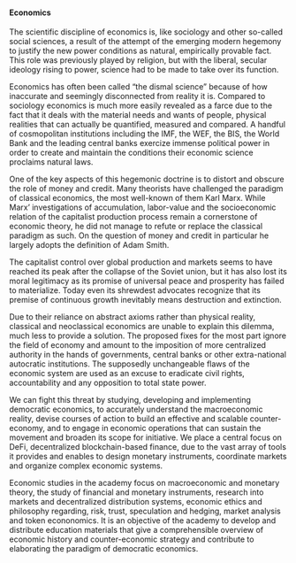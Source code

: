 #### Economics

The scientific discipline of economics is, like sociology and other so-called social sciences, a result of the attempt of the emerging modern hegemony to justify the new power conditions as natural, empirically provable fact. This role was previously played by religion, but with the liberal, secular ideology rising to power, science had to be made to take over its function.

Economics has often been called “the dismal science” because of how inaccurate and seemingly disconnected from reality it is. Compared to sociology economics is much more easily revealed as a farce due to the fact that it deals with the material needs and wants of people, physical realities that can actually be quantified, measured and compared. A handful of cosmopolitan institutions including the IMF, the WEF, the BIS, the World Bank and the leading central banks exercize immense political power in order to create and maintain the conditions their economic science proclaims natural laws.

One of the key aspects of this hegemonic doctrine is to distort and obscure the role of money and credit. Many theorists have challenged the paradigm of classical economics, the most well-known of them Karl Marx. While Marx’ investigations of accumulation, labor-value and the socioeconomic relation of the capitalist production process remain a cornerstone of economic theory, he did not manage to refute or replace the classical paradigm as such. On the question of money and credit in particular he largely adopts the definition of Adam Smith.

The capitalist control over global production and markets seems to have reached its peak after the collapse of the Soviet union, but it has also lost its moral legitimacy as its promise of universal peace and prosperity has failed to materialize. Today even its shrewdest advocates recognize that its premise of continuous growth inevitably means destruction and extinction. 

Due to their reliance on abstract axioms rather than physical reality, classical and neoclassical economics are unable to explain this dilemma, much less to provide a solution. The proposed fixes for the most part ignore the field of economy and amount to the imposition of more centralized authority in the hands of governments, central banks or other extra-national autocratic institutions. The supposedly unchangeable flaws of the economic system are used as an excuse to eradicate civil rights, accountability and any opposition to total state power.

We can fight this threat by studying, developing and implementing democratic economics, to accurately understand the macroeconomic reality, devise courses of action to build an effective and scalable counter-economy, and to engage in economic operations that  can sustain the movement and broaden its scope for initiative. We place a central focus on DeFi, decentralized blockchain-based finance, due to the vast array of tools it provides and enables to design monetary instruments, coordinate markets and organize complex economic systems.

Economic studies in the academy focus on macroeconomic and monetary theory, the study of financial and monetary instruments, research into markets and decentralized distribution systems, economic ethics and philosophy regarding, risk, trust, speculation and hedging, market analysis and token econonomics. It is an objective of the academy to develop and distribute education materials that give a comprehensible overview of economic history and counter-economic strategy and contribute to elaborating the paradigm of democratic economics.

